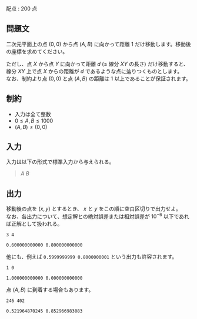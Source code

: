 配点 : $200$ 点

## 問題文

二次元平面上の点 $(0,0)$ から点 $(A,B)$ に向かって距離 $1$ だけ移動します。移動後の座標を求めてください。

ただし、点 $X$ から点 $Y$ に向かって距離 $d$ ($\le$ 線分 $XY$ の長さ) だけ移動すると、線分 $XY$ 上で点 $X$ からの距離が $d$ であるような点に辿りつくものとします。<br>
なお、制約より点 $(0,0)$ と点 $(A,B)$ の距離は $1$ 以上であることが保証されます。

## 制約

- 入力は全て整数
- $0 \le A,B \le 1000$
- $(A,B) \neq (0,0)$

## 入力

入力は以下の形式で標準入力から与えられる。

> $A$ $B$

## 出力

移動後の点を $(x,y)$ とするとき、 $x$ と $y$ をこの順に空白区切りで出力せよ。<br>
なお、各出力について、想定解との絶対誤差または相対誤差が $10^{ - 6}$ 以下であれば正解として扱われる。  

```input1
3 4
```

```output1
0.600000000000 0.800000000000
```

他にも、例えば `0.5999999999 0.8000000001` という出力も許容されます。

```input2
1 0
```

```output2
1.000000000000 0.000000000000
```

点 $(A,B)$ に到着する場合もあります。

```input3
246 402
```

```output3
0.521964870245 0.852966983083
```